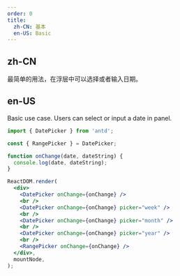 ```yaml
---
order: 0
title:
  zh-CN: 基本
  en-US: Basic
---
```


## zh-CN

最简单的用法，在浮层中可以选择或者输入日期。

## en-US

Basic use case. Users can select or input a date in panel.

```jsx
import { DatePicker } from 'antd';

const { RangePicker } = DatePicker;

function onChange(date, dateString) {
  console.log(date, dateString);
}

ReactDOM.render(
  <div>
    <DatePicker onChange={onChange} />
    <br />
    <DatePicker onChange={onChange} picker="week" />
    <br />
    <DatePicker onChange={onChange} picker="month" />
    <br />
    <DatePicker onChange={onChange} picker="year" />
    <br />
    <RangePicker onChange={onChange} />
  </div>,
  mountNode,
);
```
